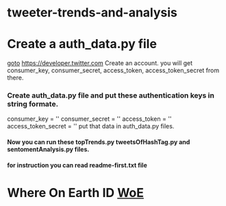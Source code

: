 # tweeter-trends-and-analysis

# Create a auth_data.py file

[goto](https://developer.twitter.com) https://developer.twitter.com
Create an account. you will get
consumer_key,
consumer_secret,
access_token,
access_token_secret from there.

### Create auth_data.py file and put these authentication keys in string formate.

consumer_key = ''
consumer_secret = ''
access_token = ''
access_token_secret = ''
put that data in auth_data.py files.

#### Now you can run these topTrends.py tweetsOfHashTag.py and sentomentAnalysis.py files.

#### for instruction you can read readme-first.txt file

# Where On Earth ID [WoE](https://www.findmecity.com/)
